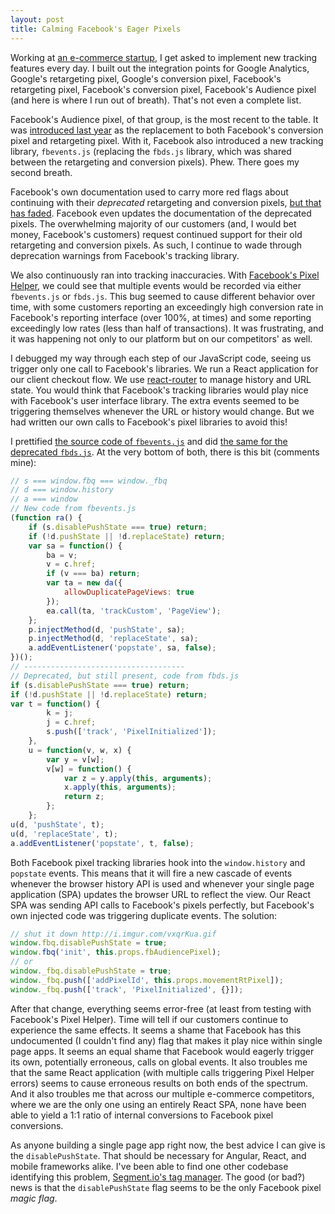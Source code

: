 ```yaml
---
layout: post
title: Calming Facebook's Eager Pixels
---
```

Working at [an e-commerce startup][1], I get asked to implement new tracking features every day. I built out the integration points for Google Analytics, Google's retargeting pixel, Google's conversion pixel, Facebook's retargeting pixel, Facebook's conversion pixel, Facebook's Audience pixel (and here is where I run out of breath). That's not even a complete list.

Facebook's Audience pixel, of that group, is the most recent to the table. It was [introduced last year][2] as the replacement to both Facebook's conversion pixel and retargeting pixel. With it, Facebook also introduced a new tracking library, `fbevents.js` (replacing the `fbds.js` library, which was shared between the retargeting and conversion pixels). Phew. There goes my second breath.

Facebook's own documentation used to carry more red flags about continuing with their _deprecated_ retargeting and conversion pixels, [but that has faded][3]. Facebook even updates the documentation of the deprecated pixels. The overwhelming majority of our customers (and, I would bet money, Facebook's customers) request continued support for their old retargeting and conversion pixels. As such, I continue to wade through deprecation warnings from Facebook's tracking library.

We also continuously ran into tracking inaccuracies. With [Facebook's Pixel Helper][4], we could see that multiple events would be recorded via either `fbevents.js` or `fbds.js`. This bug seemed to cause different behavior over time, with some customers reporting an exceedingly high conversion rate in Facebook's reporting interface (over 100%, at times) and some reporting exceedingly low rates (less than half of transactions). It was frustrating, and it was happening not only to our platform but on our competitors' as well.

I debugged my way through each step of our JavaScript code, seeing us trigger only one call to Facebook's libraries. We run a React application for our client checkout flow. We use [react-router][5] to manage history and URL state. You would think that Facebook's tracking libraries would play nice with Facebook's user interface library. The extra events seemed to be triggering themselves whenever the URL or history would change. But we had written our own calls to Facebook's pixel libraries to avoid this!

I prettified [the source code of `fbevents.js`][6] and did [the same for the deprecated `fbds.js`][7]. At the very bottom of both, there is this bit (comments mine):

~~~js
// s === window.fbq === window._fbq
// d === window.history
// a === window
// New code from fbevents.js
(function ra() {
    if (s.disablePushState === true) return;
    if (!d.pushState || !d.replaceState) return;
    var sa = function() {
        ba = v;
        v = c.href;
        if (v === ba) return;
        var ta = new da({
            allowDuplicatePageViews: true
        });
        ea.call(ta, 'trackCustom', 'PageView');
    };
    p.injectMethod(d, 'pushState', sa);
    p.injectMethod(d, 'replaceState', sa);
    a.addEventListener('popstate', sa, false);
})();
// ------------------------------------
// Deprecated, but still present, code from fbds.js
if (s.disablePushState === true) return;
if (!d.pushState || !d.replaceState) return;
var t = function() {
        k = j;
        j = c.href;
        s.push(['track', 'PixelInitialized']);
    },
    u = function(v, w, x) {
        var y = v[w];
        v[w] = function() {
            var z = y.apply(this, arguments);
            x.apply(this, arguments);
            return z;
        };
    };
u(d, 'pushState', t);
u(d, 'replaceState', t);
a.addEventListener('popstate', t, false);
~~~

Both Facebook pixel tracking libraries hook into the `window.history` and `popstate` events. This means that it will fire a new cascade of events whenever the browser history API is used and whenever your single page application (SPA) updates the browser URL to reflect the view. Our React SPA was sending API calls to Facebook's pixels perfectly, but Facebook's own injected code was triggering duplicate events. The solution:

~~~js
// shut it down http://i.imgur.com/vxqrKua.gif
window.fbq.disablePushState = true;
window.fbq('init', this.props.fbAudiencePixel);
// or
window._fbq.disablePushState = true;
window._fbq.push(['addPixelId', this.props.movementRtPixel]);
window._fbq.push(['track', 'PixelInitialized', {}]);
~~~

After that change, everything seems error-free (at least from testing with Facebook's Pixel Helper). Time will tell if our customers continue to experience the same effects. It seems a shame that Facebook has this undocumented (I couldn't find any) flag that makes it play nice within single page apps. It seems an equal shame that Facebook would eagerly trigger its own, potentially erroneous, calls on global events. It also troubles me that the same React application (with multiple calls triggering Pixel Helper errors) seems to cause erroneous results on both ends of the spectrum. And it also troubles me that across our multiple e-commerce competitors, where we are the only one using an entirely React SPA, none have been able to yield a 1:1 ratio of internal conversions to Facebook pixel conversions.

As anyone building a single page app right now, the best advice I can give is the `disablePushState`. That should be necessary for Angular, React, and mobile frameworks alike. I've been able to find one other codebase identifying this problem, [Segment.io's tag manager][8]. The good (or bad?) news is that the `disablePushState` flag seems to be the only Facebook pixel _magic flag_.


[1]: //www.threadmeup.com
[2]: https://developers.facebook.com/ads/blog/post/2015/06/10/upgrades-to-conversion-tracking/
[3]: https://developers.facebook.com/docs/ads-for-websites/drive-conversions
[4]: https://developers.facebook.com/docs/facebook-pixel/pixel-helper
[5]: https://github.com/reactjs/react-router
[6]: https://gist.github.com/andjosh/41001c2b624dd19c1ca2c9f4804ebbb0#file-fbevents-js-L487
[7]: https://gist.github.com/andjosh/a59b26748928f2de399c10b7b24caeb7#file-fbds-js-L129
[8]: https://github.com/segment-integrations/analytics.js-integration-facebook-pixel/pull/8/files
